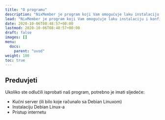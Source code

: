 ```yaml
---
title: "O programu"
description: "NixMember je program koji Vam omogućuje laku instalaciju i konfiguraciju Vašeg novoga Linux servera. Naš program sadrži bazu programa koje lako možete instalirati te konfigurirati po Vašim željama."
lead: "NixMember je program koji Vam omogućuje laku instalaciju i konfiguraciju Vašeg novoga Linux servera. Naš program sadrži bazu programa koje lako možete instalirati te konfigurirati po Vašim željama."
date: 2020-10-06T08:48:57+00:00
lastmod: 2020-10-06T08:48:57+00:00
draft: false
images: []
menu:
  docs:
    parent: "uvod"
weight: 100
toc: true
---
```


## Preduvjeti

Ukoliko ste odlučili isprobati naš program, potrebno je imati sljedeće:

* Kućni server (ili bilo koje računalo sa Debian Linuxom)
* Instalaciju Debian Linux-a
* Pristup internetu